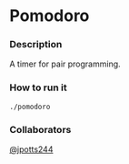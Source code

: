 # Pomodoro

### Description

A timer for pair programming.

### How to run it

```
./pomodoro
```

### Collaborators

[@jpotts244](https://github.com/jpotts244)
